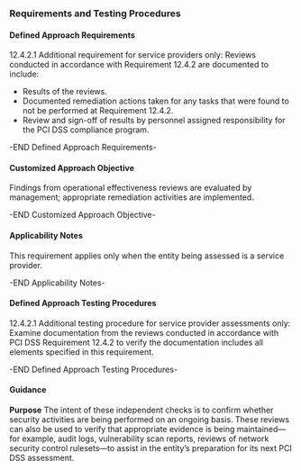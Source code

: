 ### Requirements and Testing Procedures

#### Defined Approach Requirements
12.4.2.1 Additional requirement for service providers only: Reviews conducted in accordance with Requirement 12.4.2 are documented to include:
- Results of the reviews.
- Documented remediation actions taken for any tasks that were found to not be performed at Requirement 12.4.2.
- Review and sign-off of results by personnel assigned responsibility for the PCI DSS compliance program.

-END Defined Approach Requirements- 
#### Customized Approach Objective
Findings from operational effectiveness reviews are evaluated by management; appropriate remediation activities are implemented.

-END Customized Approach Objective- 
#### Applicability Notes
This requirement applies only when the entity being assessed is a service provider.

-END Applicability Notes- 
#### Defined Approach Testing Procedures
12.4.2.1 Additional testing procedure for service provider assessments only: Examine documentation from the reviews conducted in accordance with PCI DSS Requirement 12.4.2 to verify the documentation includes all elements specified in this requirement.

-END Defined Approach Testing Procedures- 
#### Guidance
**Purpose**
The intent of these independent checks is to confirm whether security activities are being performed on an ongoing basis. These reviews can also be used to verify that appropriate evidence is being maintained—for example, audit logs, vulnerability scan reports, reviews of network security control rulesets—to assist in the entity’s preparation for its next PCI DSS assessment.